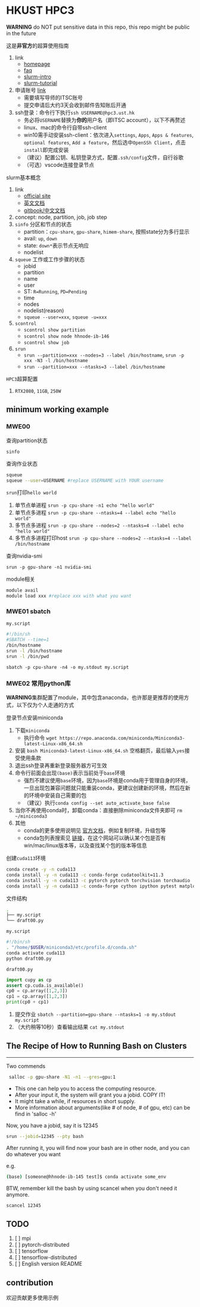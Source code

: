 # HKUST HPC3

**WARNING** do NOT put sensitive data in this repo, this repo might be public in the future

这是**非官方**的超算使用指南

1. link
   * [homepage](https://itsc.hkust.edu.hk/services/academic-teaching-support/high-performance-computing/hpc3-cluster)
   * [faq](https://itsc.hkust.edu.hk/services/academic-teaching-support/high-performance-computing/hpc3-cluster/hpc3-cluster-faq)
   * [slurm-intro](https://itsc.hkust.edu.hk/services/academic-teaching-support/high-performance-computing/hpc3-cluster/jobs)
   * [slurm-tutorial](https://slurm.schedmd.com/tutorials.html)
2. 申请账号 [link](https://itsc.hkust.edu.hk/services/academic-teaching-support/high-performance-computing/hpc3-cluster/account)
   * 需要填写导师的ITSC账号
   * 提交申请后大约3天会收到邮件告知账后开通
3. ssh登录：命令行下执行`ssh USERNAME@hpc3.ust.hk`
   * 务必将`USERNAME`替换为**你的**用户名（即ITSC account），以下不再赘述
   * linux、mac的命令行自带ssh-client
   * win10需手动安装ssh-client：依次进入`settings`, `Apps`, `Apps & features`, `optional features`, `Add a feature`，然后选中`OpenSSh Client`，点击`install`即完成安装
   * （建议）配置公钥、私钥登录方式，配置`.ssh/config`文件，自行谷歌
   * （可选）vscode连接登录节点

slurm基本概念

1. link
   * [official site](https://www.schedmd.com/index.php)
   * [英文文档](https://slurm.schedmd.com/documentation.html)
   * [gitbook/中文文档](https://docs.slurm.cn/users/)
2. concept: node, partition, job, job step
3. `sinfo` 分区和节点的状态
   * partition：`cpu-share`, `gpu-share`, `himem-share`, 按照state分为多行显示
   * avail: `up`, `down`
   * state: `down*`表示节点无响应
   * nodelist
4. `squeue` 工作或工作步骤的状态
   * jobid
   * partition
   * name
   * user
   * ST: `R=Running`, `PD=Pending`
   * time
   * nodes
   * nodelist(reason)
   * `squeue --user=xxx`, `squeue -u=xxx`
5. `scontrol`
   * `scontrol show partition`
   * `scontrol show node hhnode-ib-146`
   * `scontrol show job`
6. `srun`
   * `srun --partition=xxx --nodes=3 --label /bin/hostname`, `srun -p xxx -N3 -l /bin/hostname`
   * `srun --partition=xxx --ntasks=3 --label /bin/hostname`

`HPC3`超算配置

1. `RTX2080`, `11GB`, `250W`

## minimum working example

### MWE00

查询partition状态

`sinfo`

查询作业状态

```bash
squeue
squeue --user=USERNAME #replace USERNAME with YOUR username
```

`srun`打印`hello world`

1. 单节点单进程 `srun -p cpu-share -n1 echo "hello world"`
2. 单节点多进程 `srun -p cpu-share --ntasks=4 --label echo "hello world"`
3. 多节点多进程 `srun -p cpu-share --nodes=2 --ntasks=4 --label echo "hello world"`
4. 多节点多进程打印host `srun -p cpu-share --nodes=2 --ntasks=4 --label /bin/hostname`

查询nvidia-smi

`srun -p gpu-share -n1 nvidia-smi`

module相关

```bash
module avail
module load xxx #replace xxx with what you want
```

### MWE01 sbatch

`my.script`

```bash
#!/bin/sh
#SBATCH --time=1
/bin/hostname
srun -l /bin/hostname
srun -l /bin/pwd
```

`sbatch -p cpu-share -n4 -o my.stdout my.script`

### MWE02 常用python库

**WARNING**集群配置了module，其中包含anaconda，也许那是更推荐的使用方式，以下仅为个人走通的方式

登录节点安装miniconda

1. 下载`miniconda`
   * 执行命令 `wget https://repo.anaconda.com/miniconda/Miniconda3-latest-Linux-x86_64.sh`
2. 安装 `bash Miniconda3-latest-Linux-x86_64.sh` 空格翻页，最后输入`yes`接受使用条款
3. 退出ssh登录再重新登录服务器方可生效
4. 命令行前面会出现`(base)`表示当前处于`base`环境
   * 强烈不建议使用`base`环境，因为`base`环境是conda用于管理自身的环境，一旦出现包兼容问题就只能重装conda，更建议创建新的环境，然后在新的环境中安装自己需要的包
   * （建议）执行`conda config --set auto_activate_base false`
5. 当你不再使用conda时，卸载conda：直接删除miniconda文件夹即可 `rm ~/miniconda3`
6. 其他
   * conda的更多使用说明见 [官方文档](https://docs.conda.io/en/latest/miniconda.html)，例如复制环境，升级包等
   * conda包列表搜索见 [链接](https://anaconda.org/)，在这个网站可以确认某个包是否有win/mac/linux版本等，以及查找某个包的版本等信息

创建`cuda113`环境

```bash
conda create -y -n cuda113
conda install -y -n cuda113 -c conda-forge cudatoolkit=11.3
conda install -y -n cuda113 -c pytorch pytorch torchvision torchaudio
conda install -y -n cuda113 -c conda-forge cython ipython pytest matplotlib h5py pandas pylint jupyterlab pillow protobuf scipy requests tqdm lxml opt_einsum cupy nccl
```

文件结构

```bash
.
├── my.script
└── draft00.py
```

`my.script`

```bash
#!/bin/sh
. "/home/$USER/miniconda3/etc/profile.d/conda.sh"
conda activate cuda113
python draft00.py
```

`draft00.py`

```Python
import cupy as cp
assert cp.cuda.is_available()
cp0 = cp.array([1,2,3])
cp1 = cp.array([1,2,3])
print(cp0 + cp1)
```

1. 提交作业 `sbatch --partition=gpu-share --ntasks=1 -o my.stdout my.script`
2. （大约稍等10秒）查看输出结果 `cat my.stdout`

## The Recipe of How to Running Bash on Clusters
***
Two commends

```sh
 salloc -p gpu-share -N1 -n1 --gres=gpu:1 
```

- This one can help you to access the computing resource.
- After your input it, the system will grant you a jobid. COPY IT!
- It might take a while, if resources in short supply.
- More information about arguments(like # of node, # of gpu, etc) can be find in 'salloc -h' 

Now, you have a jobid, say it is 12345

```sh
srun --jobid=12345 --pty bash
```

After running it, you will find now your bash are in other node, and you can do whatever you want

e.g.
```sh
(base) [someone@hhnode-ib-145 test]$ conda activate some_env 
```

BTW, remember kill the bash by using scancel when you don't need it anymore.

```sh
scancel 12345
```


## TODO

1. [ ] mpi
2. [ ] pytorch-distributed
3. [ ] tensorflow
4. [ ] tensorflow-distributed
5. [ ] English version README

## contribution

欢迎贡献更多使用示例
